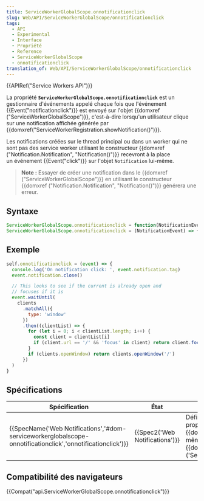 ```yaml
---
title: ServiceWorkerGlobalScope.onnotificationclick
slug: Web/API/ServiceWorkerGlobalScope/onnotificationclick
tags:
  - API
  - Experimental
  - Interface
  - Propriété
  - Reference
  - ServiceWorkerGlobalScope
  - onnotificationclick
translation_of: Web/API/ServiceWorkerGlobalScope/onnotificationclick
---
```

{{APIRef("Service Workers API")}}

La propriété **`ServiceWorkerGlobalScope.onnotificationclick`** est un gestionnaire d'événements appelé chaque fois que l'événement {{Event("notificationclick")}} est envoyé sur l'objet {{domxref ("ServiceWorkerGlobalScope")}}, c'est-à-dire lorsqu'un utilisateur clique sur une notification affichée générée par {{domxref("ServiceWorkerRegistration.showNotification()")}}.

Les notifications créées sur le thread principal ou dans un worker qui ne sont pas des service worker utilisant le constructeur {{domxref ("Notification.Notification", "Notification()")}} recevront à la place un événement {{Event("click")}} sur l'objet `Notification` lui-même.

> **Note :** Essayer de créer une notification dans le {{domxref ("ServiceWorkerGlobalScope")}} en utilisant le constructeur {{domxref ("Notification.Notification", "Notification()")}} générera une erreur.

## Syntaxe

```js
ServiceWorkerGlobalScope.onnotificationclick = function(NotificationEvent) { ... }
ServiceWorkerGlobalScope.onnotificationclick = (NotificationEvent) => { ... }
```

## Exemple

```js
self.onnotificationclick = (event) => {
  console.log('On notification click: ', event.notification.tag)
  event.notification.close()

  // This looks to see if the current is already open and
  // focuses if it is
  event.waitUntil(
    clients
      .matchAll({
        type: 'window'
      })
      .then((clientList) => {
        for (let i = 0; i < clientList.length; i++) {
          const client = clientList[i]
          if (client.url == '/' && 'focus' in client) return client.focus()
        }
        if (clients.openWindow) return clients.openWindow('/')
      })
  )
}
```

## Spécifications

| Spécification                                                                                                                                    | État                                     | Commentaire                                                                                                                                                                            |
| ------------------------------------------------------------------------------------------------------------------------------------------------ | ---------------------------------------- | -------------------------------------------------------------------------------------------------------------------------------------------------------------------------------------- |
| {{SpecName('Web Notifications','#dom-serviceworkerglobalscope-onnotificationclick','onnotificationclick')}} | {{Spec2('Web Notifications')}} | Définition initiale. Cette propriété est spécifiée dans {{domxref ('Notifications_API')}} même si elle fait partie de {{domxref ('ServiceWorkerGlobalScope')}}. |

## Compatibilité des navigateurs

{{Compat("api.ServiceWorkerGlobalScope.onnotificationclick")}}
